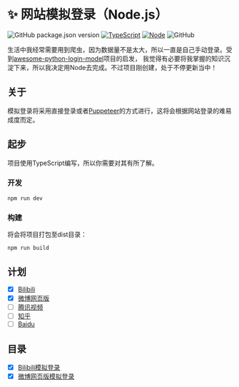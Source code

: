 # ✨ 网站模拟登录（Node.js）
![GitHub package.json version](https://img.shields.io/github/package-json/v/ZhelinCheng/awesome-node-login-model.svg)
[![TypeScript](https://img.shields.io/badge/TypeScript-%3E%3D3.0-green.svg)](https://www.typescriptlang.org/)
[![Node](https://img.shields.io/badge/Node.js-%3E%3D7.6.0-green.svg)](https://nodejs.org/en/)
![GitHub](https://img.shields.io/github/license/ZhelinCheng/awesome-node-login-model.svg)

生活中我经常需要用到爬虫，因为数据量不是太大，所以一直是自己手动登录。受到[awesome-python-login-model](https://github.com/CriseLYJ/awesome-python-login-model)项目的启发，
我觉得有必要将我掌握的知识沉淀下来，所以我决定用Node去完成。不过项目刚创建，处于不停更新当中！

## 关于
模拟登录将采用直接登录或者[Puppeteer](https://github.com/GoogleChrome/puppeteer)的方式进行，这将会根据网站登录的难易成度而定。

## 起步
项目使用TypeScript编写，所以你需要对其有所了解。
### 开发
```shell
npm run dev
```
### 构建
将会将项目打包至dist目录：
```shell
npm run build
```

## 计划
- [x] [Bilibili](https://www.bilibili.com/)
- [x] [微博网页版](http://weibo.com)
- [ ] [腾讯视频](https://v.qq.com/)
- [ ] [知乎](http://zhihu.com)
- [ ] [Baidu](www.baidu.com)

## 目录
- [x] [Bilibili模拟登录](https://github.com/ZhelinCheng/awesome-node-login-model/tree/master/src/lib/bilibili)
- [x] [微博网页版模拟登录](https://github.com/ZhelinCheng/awesome-node-login-model/tree/master/src/lib/weibo)